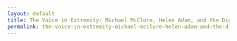 ```yaml
---
layout: default
title: The Voice in Extremity: Michael McClure, Helen Adam, and the Digital Lyric Archive 
permalink: the-voice-in-extremity-michael-mcclure-helen-adam-and-the-digital-lyric-archive-
---
```

<!-- Add an essay or interpretive material below this line,
using HTML or markdown.  Do not modify this file above this line -->

